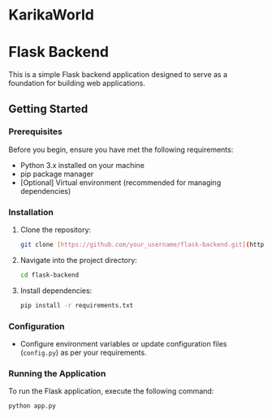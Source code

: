 # KarikaWorld

# Flask Backend

This is a simple Flask backend application designed to serve as a foundation for building web applications.

## Getting Started

### Prerequisites

Before you begin, ensure you have met the following requirements:

- Python 3.x installed on your machine
- pip package manager
- [Optional] Virtual environment (recommended for managing dependencies)

### Installation

1. Clone the repository:

    ```bash
    git clone [https://github.com/your_username/flask-backend.git](https://github.com/Xuanboxu/KarikaWorld.git)
    ```

2. Navigate into the project directory:

    ```bash
    cd flask-backend
    ```

3. Install dependencies:

    ```bash
    pip install -r requirements.txt
    ```

### Configuration

- Configure environment variables or update configuration files (`config.py`) as per your requirements.

### Running the Application

To run the Flask application, execute the following command:

```bash
python app.py
